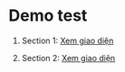 # Demo test

1. Section 1: [Xem giao diện](https://quangtrong1506.github.io/test_intern_web_02122023/featured%20collection/index.html)

2. Section 2: [Xem giao diện](https://quangtrong1506.github.io/test_intern_web_02122023/service/index.html)
